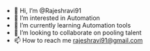 - 👋 Hi, I’m @Rajeshravi91
- 👀 I’m interested in Automation
- 🌱 I’m currently learning Automation tools
- 💞️ I’m looking to collaborate on pooling talent
- 📫 How to reach me rajeshravi91@gmail.com

<!---
Rajeshravi91/Rajeshravi91 is a ✨ special ✨ repository because its `README.md` (this file) appears on your GitHub profile.
You can click the Preview link to take a look at your changes.
--->
